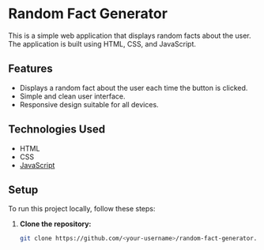# Random Fact Generator

This is a simple web application that displays random facts about the user. The application is built using HTML, CSS, and JavaScript.

## Features

- Displays a random fact about the user each time the button is clicked.
- Simple and clean user interface.
- Responsive design suitable for all devices.

## Technologies Used

- HTML
- CSS
- [JavaScript](https://developer.mozilla.org/en-US/docs/Web/JavaScript)

## Setup

To run this project locally, follow these steps:

1. **Clone the repository:**

   ```bash
   git clone https://github.com/<your-username>/random-fact-generator.git
